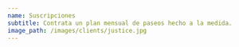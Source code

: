 ```yaml
---
name: Suscripciones
subtitle: Contrata un plan mensual de paseos hecho a la medida.
image_path: /images/clients/justice.jpg
---
```

